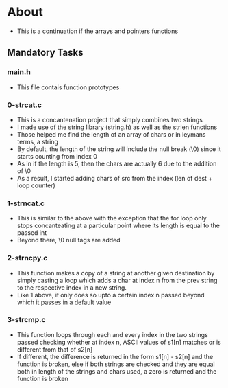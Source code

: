 # About
- This is a continuation if the arrays and pointers functions

## Mandatory Tasks
### main.h
- This file contais function prototypes

### 0-strcat.c
- This is a concantenation project that simply combines two strings
- I made use of the string library (string.h) as well as the strlen functions
- Those helped me find the length of an array of chars or in leymans terms, a string
- By default, the length of the string will include the null break (\0) since it starts counting from index 0
- As in if the length is 5, then the chars are actually 6 due to the addition of \0
- As a result, I started adding chars of src from the index (len of dest + loop counter)

### 1-strncat.c
- This is similar to the above with the exception that the for loop only stops concanteating at a particular point where its length is equal to the passed int
- Beyond there, \0 null tags are added

### 2-strncpy.c
- This function makes a copy of a string at another given destination by simply casting a loop which adds a char at index n from the prev string to the respective index in a new string.
- Like 1 above, it only does so upto a certain index n passed beyond which it passes in a default value

### 3-strcmp.c
- This function loops through each and every index in the two strings passed checking whether at index n, ASCII values of s1[n] matches or is different from that of s2[n]
- If different, the difference is returned in the form s1[n] - s2[n] and the function is broken, else if both strings are checked and they are equal both in length of the strings and chars used, a zero is returned and the function is broken 
